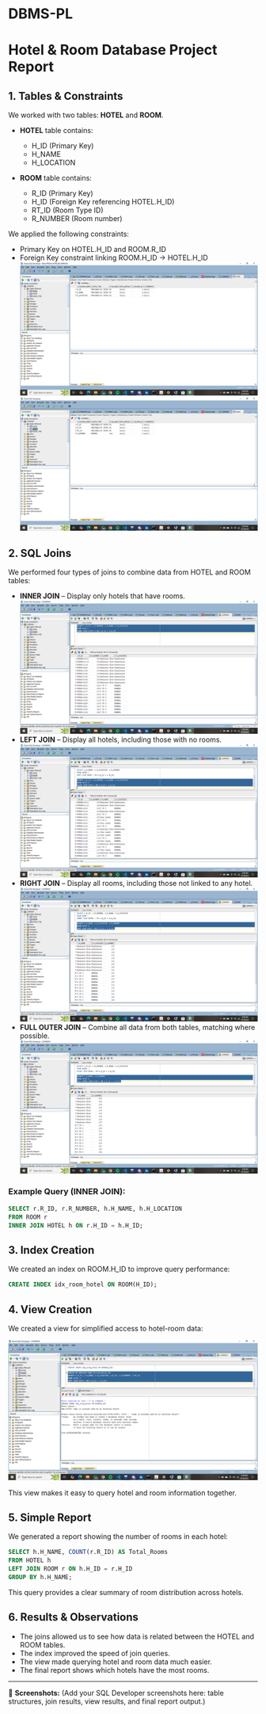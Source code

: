 # DBMS-PL

# Hotel & Room Database Project Report

## 1. Tables & Constraints

We worked with two tables: **HOTEL** and **ROOM**.

* **HOTEL** table contains:

  * H\_ID (Primary Key)
  * H\_NAME
  * H\_LOCATION

* **ROOM** table contains:

  * R\_ID (Primary Key)
  * H\_ID (Foreign Key referencing HOTEL.H\_ID)
  * RT\_ID (Room Type ID)
  * R\_NUMBER (Room number)

We applied the following constraints:

* Primary Key on HOTEL.H\_ID and ROOM.R\_ID
* Foreign Key constraint linking ROOM.H\_ID → HOTEL.H\_ID
  ![Image alt](https://github.com/Melissa-10-10/DBMS-PL/blob/94e62e34782f7774dae360bfb54950d9cb8bb658/Screenshot%20(202).png)
  ![Image alt](https://github.com/Melissa-10-10/DBMS-PL/blob/6953ecfc3bb12580aea101463cee408a4e96a384/Screenshot%20(203).png)

## 2. SQL Joins

We performed four types of joins to combine data from HOTEL and ROOM tables:

* **INNER JOIN** – Display only hotels that have rooms.
  ![image alt](https://github.com/Melissa-10-10/DBMS-PL/blob/1e0a5c282fc3e6378f26ba216bfc541a78e9ba3a/Screenshot%20(204).png)
* **LEFT JOIN** – Display all hotels, including those with no rooms.
  ![image alt](https://github.com/Melissa-10-10/DBMS-PL/blob/df001e79a89e7ab32e1df9b2c96d84f3f711740e/Screenshot%20(206).png)
* **RIGHT JOIN** – Display all rooms, including those not linked to any hotel.
  ![image alt](https://github.com/Melissa-10-10/DBMS-PL/blob/9c6e90eb76dbc9cfdbedd207ae4e92b9bee61a9d/Screenshot%20(205).png)
* **FULL OUTER JOIN** – Combine all data from both tables, matching where possible.
  ![IMAGE ALT](https://github.com/Melissa-10-10/DBMS-PL/blob/5cb99858b517a97d18add6fb20102c7105b12230/Screenshot%20(207).png)

### Example Query (INNER JOIN):

```sql
SELECT r.R_ID, r.R_NUMBER, h.H_NAME, h.H_LOCATION
FROM ROOM r
INNER JOIN HOTEL h ON r.H_ID = h.H_ID;
```

## 3. Index Creation

We created an index on ROOM.H\_ID to improve query performance:

```sql
CREATE INDEX idx_room_hotel ON ROOM(H_ID);
```

## 4. View Creation

We created a view for simplified access to hotel-room data:

![imagealt](https://github.com/Melissa-10-10/DBMS-PL/blob/e7f3a6284704b027eae7e261d0bc2b87cc42a904/Screenshot%20(210).png)

This view makes it easy to query hotel and room information together.

## 5. Simple Report

We generated a report showing the number of rooms in each hotel:

```sql
SELECT h.H_NAME, COUNT(r.R_ID) AS Total_Rooms
FROM HOTEL h
LEFT JOIN ROOM r ON h.H_ID = r.H_ID
GROUP BY h.H_NAME;
```

This query provides a clear summary of room distribution across hotels.

## 6. Results & Observations

* The joins allowed us to see how data is related between the HOTEL and ROOM tables.
* The index improved the speed of join queries.
* The view made querying hotel and room data much easier.
* The final report shows which hotels have the most rooms.

---

📸 **Screenshots:**
(Add your SQL Developer screenshots here: table structures, join results, view results, and final report output.)
